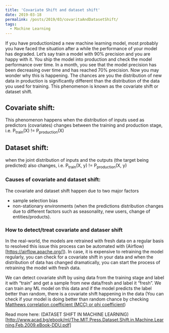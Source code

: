 ```yaml
---
title: 'Covariate Shift and dataset shift'
date: 2019-03-18
permalink: /posts/2019/03/covaritaAndDatasetShift/
tags:
  - Machine Learning
---
```


If you have productionized a new machine learning model, most probably you have faced the situation after a while the performance of your model has degraded. Let’s say train a model with 90% precision and you are happy with it. You ship the model into production and check the model performance over time. In a month, you see that the model precision has been decreasing over time and has reached 70% precision. Now you may wonder why this is happening. The chances are you the distribution of new data in production is significantly different than the distribution of the data you used for training. This phenomenon is known as the covariate shift or dataset shift.

## Covariate shift: 
This phenomenon happens when the distribution of inputs used as predictors (covariates) changes between the training and production stage, i.e. P<sub>train</sub>(X) != P<sub>production</sub>(X)

## Dataset shift: 
when the joint distribution of inputs and the outputs (the target being predicted) also changes, i.e. P<sub>train</sub>(X, y) != P<sub>production</sub>(X, y)



### Causes of covariate and dataset shift: 
The covariate and dataset shift happen due to two major factors 
- sample selection bias 
- non-stationary environments (when the predictions distribution changes due to different factors such as seasonality, new users, change of entities/products).

### How to detect/treat covariate and dataser shift
In the real-world, the models are retrained with fresh data on a regular basis to resolved this issue this process can be automated with (Airflow)[https://airflow.apache.org/]).
In case, it is expensive to retraining the model regularly, you can check for a covariate shift in your data and when the distribution of data has changed dramatically, you can start the process of retraining the model with fresh data. 

We can detect covariate shift by using data from the training stage and label it with “train” and get a sample from new data/fresh and label it “fresh”. We can train any ML model on this data and if the model predicts the label better than random, there is a covariate shift happening in the data (You can check if your model is doing better than random chance by checking [Matthews correlation coefficient (MCC) or phi coefficient](https://en.wikipedia.org/wiki/Matthews_correlation_coefficient))

Read more here:
(DATASET SHIFT IN MACHINE LEARNING)[http://www.acad.bg/ebook/ml/The.MIT.Press.Dataset.Shift.in.Machine.Learning.Feb.2009.eBook-DDU.pdf]
